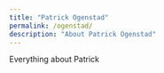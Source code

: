 ```yaml
---
title: "Patrick Ogenstad"
permalink: /ogenstad/
description: "About Patrick Ogenstad"
---
```

Everything about Patrick
